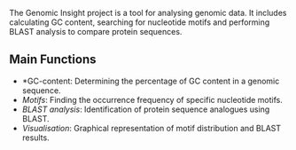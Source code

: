The Genomic Insight project is a tool for analysing genomic data. It includes calculating GC content, searching for nucleotide motifs and performing BLAST analysis to compare protein sequences.
## Main Functions
- *GC-content: Determining the percentage of GC content in a genomic sequence.
- *Motifs*: Finding the occurrence frequency of specific nucleotide motifs.
- *BLAST analysis*: Identification of protein sequence analogues using BLAST.
- *Visualisation*: Graphical representation of motif distribution and BLAST results.
